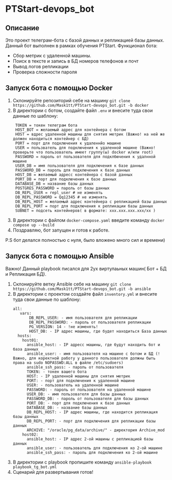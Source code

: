# PTStart-devops_bot
## Описание
Это проект телеграм-бота с базой данных и репликацией базы данных. Данный бот выполнен в рамках обучения PTStart.
Функционал бота:
* Сбор метрик с удаленной машины.
* Поиск в тексте и запись в БД номеров телефонов и почт
* Вывод логов репликации
* Проверка сложности пароля

## Запуск бота с помощью Docker

1. Склонируйте репозиторий себе на машину `git clone https://github.com/Mask1tt/PTStart-devops_bot.git -b docker`
2. В директории с ботом, создайте файл `.env` и внесите туда свои данные по шаблону:
   ```
    TOKEN = токен телеграм бота
    HOST_BOT = желаемый адрес для контейнера с ботом
    HOST = вдрес удаленной машины для снятия метрик (Важно! на ней же должен находиться контейнер с БД)
    PORT = порт для подключения к удаленнйо машине
    USER = пользватель для подключения к удаленной машине (Важно! проверьте что пользователь имеет группу(ы) docker и/или root)
    PASSWORD = пароль от пользователя для подклбючения к удалнной машине
    USER_DB = имя пользователя для подключения к базе данных
    PASSWORD_DB = пароль для подключения к базе данных
    HOST_DB = желаемый адресс контейнера с базой данных
    PORT_DB = порт для подключения к базе данных
    DATABASE_DB = название базы данных
    POSTGRES_PASSWORD = пароль от базы данных
    DB_REPL_USER = repl_user # не изменять
    DB_REPL_PASSWORD = Qq12345 # не изменять
    DB_REPL_HOST = желаемый адрес контейнера с репликацией базы данных
    DB_REPL_PORT = порт для подключения к репликации базы данных
    SUBNET = подсеть контейнеров( в формате: xxx.xxx.xxx.xxx/xx )
   ```
3. В директории с файлом `docker-compose.yaml` введите команду ` docker compose up --build `
4. Поздравляю, бот запущен и готов к работе.

P.S бот делался полностью с нуля, было вложено много сил и времени)

## Запуск бота с помощью Ansible
Важно! Данный playbook писался для 2ух виртулаьных машин( Бот + БД и Репликация БД).
1. Склонируйте ветку Ansible себе на машину `git clone https://github.com/Mask1tt/PTStart-devops_bot.git -b ansible`
2. В директории с проектом создайте файл `inventory.yml` и внесите туда свои данные по шаблону:
   ```
   all:
      vars:
          DB_REPL_USER: - имя пользователя для репликации
          DB_REPL_PASSWORD: - пароль от пользователя репликации 
          PG_VERSION: 14 - !не изменять!
          HOST_DB: - IP адрес машины, где будет находиться База данных
     hosts:
       host01:
         ansible_host: - IP адресс машины, где будут находить бот и база данных
         ansible_user: - имя пользователя на машине с ботом и БД (!Важно, для коректной работу у данного пользователя должны быть права на sudo NOPASSWD:ALL в файле /etc/sudoers)
         ansible_ssh_pass: - пароль от пользователя
         TOKEN: - токен вашего бота
         HOST: - IP удаленной машины для снятия метрик
         PORT: - порт для подключения к удаленной машине 
         USER: - пользователь на удаленной машине
         PASSWORD: - пароль от пользователя на удаленной машине
         USER_DB: - имя пользователя для базы данных
         PASSWORD_DB: - пароль от пользователя для базы данных
         PORT_DB: - порт для подключения к базе данных
         DATABASE_DB: - название базы данных
         DB_REPL_HOST: - IP адрес машины, где находится репликация базы данных
         DB_REPL_PORT: - порт для подключения для репликации базы данных
         ARCHIVE: "/oracle/pg_data/archive/" - директория Archive_mod
       host02:
         ansible_host: - IP адрес 2-ой машины с репликацией базы данных
         ansible_user: - пользователь для подключения ко 2-ой машине
         ansible_ssh_pass: - пароль для подключения ко 2-ой машине
   ```
3. В директории с playbook пропишите команду `ansible-playbook playbook_tg_bot.yml`
4. Сценарий для развертывания готов!
